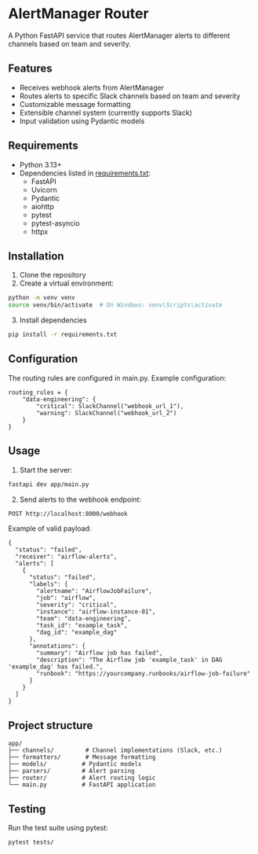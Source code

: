 # AlertManager Router

A Python FastAPI service that routes AlertManager alerts to different channels based on team and severity.

## Features

- Receives webhook alerts from AlertManager
- Routes alerts to specific Slack channels based on team and severity
- Customizable message formatting
- Extensible channel system (currently supports Slack)
- Input validation using Pydantic models

## Requirements

- Python 3.13+
- Dependencies listed in [requirements.txt](requirements.txt):
  - FastAPI
  - Uvicorn
  - Pydantic
  - aiohttp
  - pytest
  - pytest-asyncio
  - httpx

## Installation

1. Clone the repository
2. Create a virtual environment:

```bash
python -m venv venv
source venv/bin/activate  # On Windows: venv\Scripts\activate
```

3. Install dependencies

```bash
pip install -r requirements.txt
```

## Configuration

The routing rules are configured in main.py.
Example configuration:

```
routing_rules = {
    "data-engineering": {
        "critical": SlackChannel("webhook_url_1"),
        "warning": SlackChannel("webhook_url_2")
    }
}
```

## Usage

1. Start the server:

```bash
fastapi dev app/main.py
```

2. Send alerts to the webhook endpoint:

```bash
POST http://localhost:8000/webhook
```

Example of valid payload:

```
{
  "status": "failed",
  "receiver": "airflow-alerts",
  "alerts": [
    {
      "status": "failed",
      "labels": {
        "alertname": "AirflowJobFailure",
        "job": "airflow",
        "severity": "critical",
        "instance": "airflow-instance-01",
        "team": "data-engineering",
        "task_id": "example_task",
        "dag_id": "example_dag"
      },
      "annotations": {
        "summary": "Airflow job has failed",
        "description": "The Airflow job 'example_task' in DAG 'example_dag' has failed.",
        "runbook": "https://yourcompany.runbooks/airflow-job-failure"
      }
    }
  ]
}
```

## Project structure

```
app/
├── channels/         # Channel implementations (Slack, etc.)
├── formatters/       # Message formatting
├── models/          # Pydantic models
├── parsers/         # Alert parsing
├── router/          # Alert routing logic
└── main.py          # FastAPI application
```

## Testing

Run the test suite using pytest:

```
pytest tests/
```
